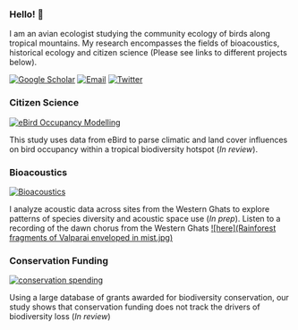 ### Hello! 👋

I am an avian ecologist studying the community ecology of birds along tropical mountains. My research encompasses the fields of bioacoustics, historical ecology and citizen science (Please see links to different projects below). 

[![Google Scholar](https://img.shields.io/badge/GoogleScholar-gray?style=flat-square&logo=GoogleScholar)](https://scholar.google.com/citations?user=wDZCMlMAAAAJ&hl=en)
[![Email](https://img.shields.io/badge/Email-vr2352@columbia.edu-blue?style=flat-square)](mailto:vr2352@columbia.edu)
[![Twitter](https://img.shields.io/badge/Twitter-9cf?style=flat-square&logo=Twitter)](https://twitter.com/vjjan91)

### Citizen Science

[![eBird Occupancy Modelling](https://img.shields.io/badge/Github-eBird_Occupancy_Modelling-blue?style=flat-square)](https://github.com/vjjan91/eBirdOccupancy)

This study uses data from eBird to parse climatic and land cover influences on bird occupancy within a tropical biodiversity hotspot (*In review*). 

### Bioacoustics

[![Bioacoustics](https://img.shields.io/badge/Github-Bioacoustics-blue?style=flat-square)](https://github.com/vjjan91/acoustics-westernGhats)

I analyze acoustic data across sites from the Western Ghats to explore patterns of species diversity and acoustic space use (*In prep*). Listen to a recording of the dawn chorus from the Western Ghats [![here](Rainforest fragments of Valparai enveloped in mist.jpg)](OLCAP2B_20200314_065000.mp4)

### Conservation Funding

[![conservation spending](https://img.shields.io/badge/Github-conservation_funding-blue?style=flat-square)](https://github.com/vjjan91/conservation-spending)

Using a large database of grants awarded for biodiversity conservation, our study shows that conservation funding does not track the drivers of biodiversity loss (*In review*)
